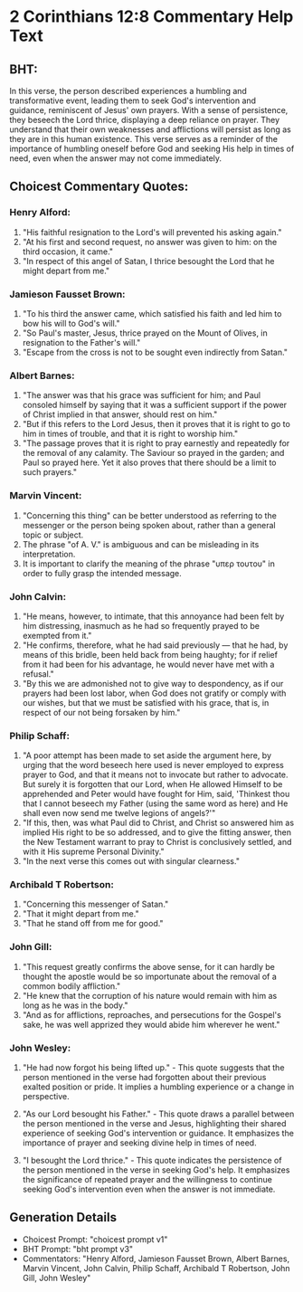 # 2 Corinthians 12:8 Commentary Help Text

## BHT:
In this verse, the person described experiences a humbling and transformative event, leading them to seek God's intervention and guidance, reminiscent of Jesus' own prayers. With a sense of persistence, they beseech the Lord thrice, displaying a deep reliance on prayer. They understand that their own weaknesses and afflictions will persist as long as they are in this human existence. This verse serves as a reminder of the importance of humbling oneself before God and seeking His help in times of need, even when the answer may not come immediately.

## Choicest Commentary Quotes:
### Henry Alford:
1. "His faithful resignation to the Lord's will prevented his asking again."
2. "At his first and second request, no answer was given to him: on the third occasion, it came."
3. "In respect of this angel of Satan, I thrice besought the Lord that he might depart from me."

### Jamieson Fausset Brown:
1. "To his third the answer came, which satisfied his faith and led him to bow his will to God's will."
2. "So Paul's master, Jesus, thrice prayed on the Mount of Olives, in resignation to the Father's will."
3. "Escape from the cross is not to be sought even indirectly from Satan."

### Albert Barnes:
1. "The answer was that his grace was sufficient for him; and Paul consoled himself by saying that it was a sufficient support if the power of Christ implied in that answer, should rest on him."
2. "But if this refers to the Lord Jesus, then it proves that it is right to go to him in times of trouble, and that it is right to worship him."
3. "The passage proves that it is right to pray earnestly and repeatedly for the removal of any calamity. The Saviour so prayed in the garden; and Paul so prayed here. Yet it also proves that there should be a limit to such prayers."

### Marvin Vincent:
1. "Concerning this thing" can be better understood as referring to the messenger or the person being spoken about, rather than a general topic or subject.
2. The phrase "of A. V." is ambiguous and can be misleading in its interpretation.
3. It is important to clarify the meaning of the phrase "υπερ τουτου" in order to fully grasp the intended message.

### John Calvin:
1. "He means, however, to intimate, that this annoyance had been felt by him distressing, inasmuch as he had so frequently prayed to be exempted from it."
2. "He confirms, therefore, what he had said previously — that he had, by means of this bridle, been held back from being haughty; for if relief from it had been for his advantage, he would never have met with a refusal."
3. "By this we are admonished not to give way to despondency, as if our prayers had been lost labor, when God does not gratify or comply with our wishes, but that we must be satisfied with his grace, that is, in respect of our not being forsaken by him."

### Philip Schaff:
1. "A poor attempt has been made to set aside the argument here, by urging that the word beseech here used is never employed to express prayer to God, and that it means not to invocate but rather to advocate. But surely it is forgotten that our Lord, when He allowed Himself to be apprehended and Peter would have fought for Him, said, 'Thinkest thou that I cannot beseech my Father (using the same word as here) and He shall even now send me twelve legions of angels?'"
2. "If this, then, was what Paul did to Christ, and Christ so answered him as implied His right to be so addressed, and to give the fitting answer, then the New Testament warrant to pray to Christ is conclusively settled, and with it His supreme Personal Divinity."
3. "In the next verse this comes out with singular clearness."

### Archibald T Robertson:
1. "Concerning this messenger of Satan."
2. "That it might depart from me."
3. "That he stand off from me for good."

### John Gill:
1. "This request greatly confirms the above sense, for it can hardly be thought the apostle would be so importunate about the removal of a common bodily affliction."
2. "He knew that the corruption of his nature would remain with him as long as he was in the body."
3. "And as for afflictions, reproaches, and persecutions for the Gospel's sake, he was well apprized they would abide him wherever he went."

### John Wesley:
1. "He had now forgot his being lifted up." - This quote suggests that the person mentioned in the verse had forgotten about their previous exalted position or pride. It implies a humbling experience or a change in perspective.

2. "As our Lord besought his Father." - This quote draws a parallel between the person mentioned in the verse and Jesus, highlighting their shared experience of seeking God's intervention or guidance. It emphasizes the importance of prayer and seeking divine help in times of need.

3. "I besought the Lord thrice." - This quote indicates the persistence of the person mentioned in the verse in seeking God's help. It emphasizes the significance of repeated prayer and the willingness to continue seeking God's intervention even when the answer is not immediate.


## Generation Details
- Choicest Prompt: "choicest prompt v1"
- BHT Prompt: "bht prompt v3"
- Commentators: "Henry Alford, Jamieson Fausset Brown, Albert Barnes, Marvin Vincent, John Calvin, Philip Schaff, Archibald T Robertson, John Gill, John Wesley"
